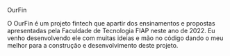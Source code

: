 OurFin

O OurFin é um projeto fintech que apartir dos ensinamentos e propostas apresentadas pela Faculdade de Tecnologia FIAP neste ano de 2022. 
Eu venho desenvolvendo ele com muitas ideias e mão no código dando o meu melhor para a construção e desenvolvimento deste projeto.